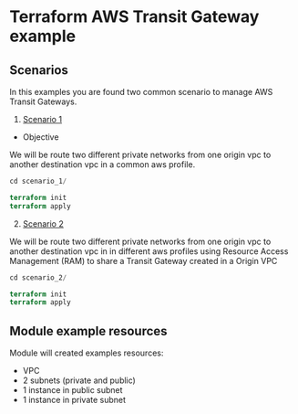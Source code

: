 # Terraform AWS Transit Gateway example

## Scenarios

In this examples you are found two common scenario to manage AWS Transit Gateways.

1. [Scenario 1](./scenario_1)

- Objective

We will be route two different private networks from one origin vpc to another destination vpc in a common aws profile.

```tf
cd scenario_1/

terraform init
terraform apply
```

2. [Scenario 2](./scenario_2)

We will be route two different private networks from one origin vpc to another destination vpc in in different aws profiles using Resource Access Management (RAM) to share a Transit Gateway created in a Origin VPC

```tf
cd scenario_2/

terraform init
terraform apply
```

## Module example resources

Module will created examples resources:

- VPC
- 2 subnets (private and public)
- 1 instance in public subnet
- 1 instance in private subnet



